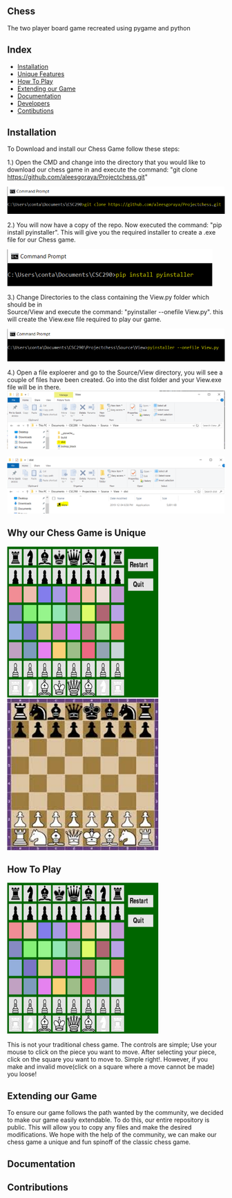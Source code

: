 ## Chess
The two player board game recreated using pygame and python

## Index
- [Installation](https://github.com/aleesgoraya/Projectchess#installation)
- [Unique Features](#unique)
- [How To Play](https://github.com/aleesgoraya/Projectchess#how-to-play)
- [Extending our Game](https://github.com/aleesgoraya/Projectchess#extending-our-game)
- [Documentation](https://github.com/aleesgoraya/Projectchess#documentation)
- [Developers](#developers)
- [Contibutions](https://github.com/aleesgoraya/Projectchess#contributions)



## Installation
To Download and install our Chess Game follow these steps:

1.) Open the CMD and change into the directory that you would like to download our chess game in 
and execute the command: "git clone https://github.com/aleesgoraya/Projectchess.git"

<img src="https://raw.githubusercontent.com/aleesgoraya/Projectchess/master/images/install1.PNG"/>

2.) You will now have a copy of the repo. Now executed the command:
"pip install pyinstaller". This will give you the required installer 
to create a .exe file for our Chess game. 

<img src="https://raw.githubusercontent.com/aleesgoraya/Projectchess/master/images/insta.png"/>

3.) Change Directories to the class containing the View.py folder which should be in  
Source/View and execute the command: "pyinstaller --onefile View.py". this will create 
the View.exe file required to play our game.

<img src="https://raw.githubusercontent.com/aleesgoraya/Projectchess/master/images/install2.PNG"/>

4.) Open a file exploerer and go to the Source/View directory, you will see a couple of 
files have been created. Go into the dist folder and your View.exe file will be in there. 
<img src="https://raw.githubusercontent.com/aleesgoraya/Projectchess/master/images/install3.PNG"/>

<img src="https://raw.githubusercontent.com/aleesgoraya/Projectchess/master/images/install4.PNG"/>

## Why our Chess Game is Unique
<img src="https://raw.githubusercontent.com/aleesgoraya/Projectchess/master/images/chessboard.PNG" width="350" height="350"/>       
<img src="https://raw.githubusercontent.com/aleesgoraya/Projectchess/master/images/compchess.png" width="350" height="350"/>

## How To Play
<img src="https://raw.githubusercontent.com/aleesgoraya/Projectchess/master/images/chessboard.PNG" width="350" height="350"/>

This is not your traditional chess game. The controls are simple; Use your mouse to click on the piece you want to move. After selecting your piece, click on the square you want to move to. Simple right!.
However, if you make and invalid move(click on a square where a move cannot be made) you loose!

## Extending our Game

To ensure our game follows the path wanted by the community, we decided to make our game easily extendable. To do this, our entire repository is public. This will allow you to copy any files and make the desired modifications. We hope with the help of the community, we can make our chess game a unique and fun spinoff of the classic chess game. 


## Documentation

## Contributions
